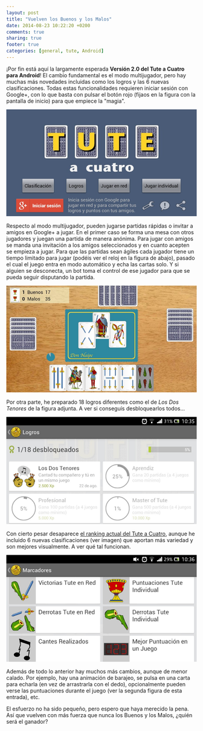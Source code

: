 ```yaml
---
layout: post
title: "Vuelven los Buenos y los Malos"
date: 2014-08-23 10:22:20 +0200
comments: true
sharing: true
footer: true
categories: [general, tute, Android] 
---
```

¡Por fin está aquí la largamente esperada **Versión 2.0 del Tute a Cuatro para Android**! El cambio fundamental es el modo multijugador, pero hay muchas más novedades incluidas como los logros y las 6 nuevas clasificaciones. Todas estas funcionalidades requieren iniciar sesión con Google+, con lo que basta con pulsar el botón rojo (fijaos en la figura con la pantalla de inicio) para que empiece la "magia".

![Inicio Tute a Cuatro](/images/TuteGratis/inicioTute.jpg)

Respecto al modo multijugador, pueden jugarse partidas rápidas o invitar a amigos en Google+ a jugar. En el primer caso se forma una mesa con otros jugadores y juegan una partida de manera anónima. Para jugar con amigos se manda una invitación a los amigos seleccionados y en cuanto acepten se empieza a jugar. Para que las partidas sean ágiles cada jugador tiene un tiempo limitado para jugar (podéis ver el reloj en la figura de abajo), pasado el cual el juego entra en modo automático y echa las cartas solo. Y si alguien se desconecta, un bot toma el control de ese jugador para que se pueda seguir disputando la partida.

![Tute a Cuatro en red](/images/TuteGratis/tuteRed.jpg)

Por otra parte, he preparado 18 logros diferentes como el de *Los Dos Tenores* de la figura adjunta. A ver si conseguís desbloquearlos todos...

![Logro Tute a Cuatro](/images/TuteGratis/logroTute.jpg)

Con cierto pesar desaparece [el ranking actual del Tute a Cuatro](/blog/2014/03/06/estrenamos-ranking/), aunque he incluido 6 nuevas clasificaciones (ver imagen) que aportan más variedad y son mejores visualmente. A ver qué tal funcionan.

![Clasificaciones Tute a Cuatro](/images/TuteGratis/clasificacionesTute.jpg)

Además de todo lo anterior hay muchos más cambios, aunque de menor calado. Por ejemplo, hay una animación de barajeo, se pulsa en una carta para echarla (en vez de arrastrarla con el dedo), opcionalmente pueden verse las puntuaciones durante el juego (ver la segunda figura de esta entrada), etc.

El esfuerzo no ha sido pequeño, pero espero que haya merecido la pena. Así que vuelven con más fuerza que nunca los Buenos y los Malos, ¿quién será el ganador?



